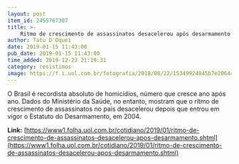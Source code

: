 ```yaml
---
layout: post
item_id: 2455767307
title: >-
    Ritmo de crescimento de assassinatos desacelerou após desarmamento
author: Tatu D'Oquei
date: 2019-01-15 11:43:00
pub_date: 2019-01-15 11:43:00
time_added: 2019-12-23 21:19:31
category: resistimos
image: https://f.i.uol.com.br/fotografia/2018/08/22/15349924845b7e20644f395_1534992484_3x2_rt.jpg
---
```


O Brasil é recordista absoluto de homicídios, número que cresce ano após ano. Dados do Ministério da Saúde, no entanto, mostram que o ritmo de crescimento de assassinatos no país desacelerou depois que entrou em vigor o Estatuto do Desarmamento, em 2004.

**Link:** [https://www1.folha.uol.com.br/cotidiano/2019/01/ritmo-de-crescimento-de-assassinatos-desacelerou-apos-desarmamento.shtml](https://www1.folha.uol.com.br/cotidiano/2019/01/ritmo-de-crescimento-de-assassinatos-desacelerou-apos-desarmamento.shtml)


